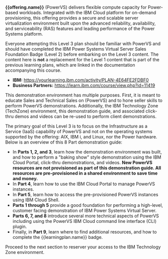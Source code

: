 **{{offering.name}}** (PowerVS) delivers flexible compute capacity for Power-based workloads. Integrated with the IBM Cloud platform for on-demand provisioning, this offering provides a secure and scalable server virtualization environment built upon the advanced reliability, availability, and serviceability (RAS) features and leading performance of the Power Systems platform.

Everyone attempting this Level 3 plan should be familiar with PowerVS and should have completed the IBM Power Systems Virtual Server Sales Foundation Badge (Level 2) before embarking on the Level 3 content. The content here is **not** a replacement for the Level 1 content that is part of the previous learning plans, which are linked in the documentation accompanying this course.

- **IBM:** <a href="https://yourlearning.ibm.com/activity/PLAN-4E64FE2FDBF0" target="_blank">https://yourlearning.ibm.com/activity/PLAN-4E64FE2FDBF0</a>
- **Business Partners:** <a href="https://learn.ibm.com/course/view.php?id=11419" target="_blank">https://learn.ibm.com/course/view.php?id=11419</a>

This demonstration environment has multiple purposes. First, it is meant to educate Sales and Technical Sales on (PowerVS) and to hone seller skills to perform PowerVS demonstrations. Additionally, the IBM Technology Zone (TechZone) environment, this demonstration guide, and associated click-thru demos and videos can be re-used to perform client demonstrations.

The primary goal of this Level 3 is to focus on the Infrastructure as a Service (IaaS) capability of PowerVS and not on the operating systems supported by the offering: AIX, IBM i, and Linux, nor the Power hardware. Below is an overview of this 8 Part demonstration guide:

- In **Parts 1, 2, and 3**, learn how the demonstration environment was built, and how to perform a "baking show" style demonstration using the IBM Cloud Portal, click-thru demonstrations, and videos. **New PowerVS resources are not provisioned as part of this demonstration guide. All resources are pre-provisioned in a shared environment to save time and money.**
- In **Part 4**, learn how to use the IBM Cloud Portal to manage PowerVS instances.
- In **Part 5**, learn how to access the pre-provisioned PowerVS instances using IBM Cloud Shell.
- **Parts 1 through 5** provide a good foundation for performing a high-level, customer facing demonstration of IBM Power Systems Virtual Server.
- **Parts 6, 7, and 8** introduce several more technical aspects of PowerVS including using the PowerVS IBM Cloud command line interface (CLI) plugin.
- Finally, in **Part 9**, learn where to find additional resources, and how to complete the {{learningplan.name}} badge.

Proceed to the next section to reserver your access to the IBM Technology Zone environment.